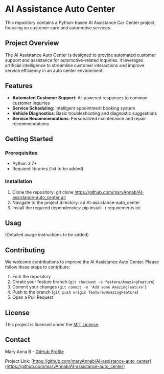 # AI Assistance Auto Center

This repository contains a Python-based AI Assistance Car Center project, focusing on customer care and automotive services.

## Project Overview

The AI Assistance Auto Center is designed to provide automated customer support and assistance for automotive-related inquiries. It leverages artificial intelligence to streamline customer interactions and improve service efficiency in an auto center environment.

## Features

- **Automated Customer Support**: AI-powered responses to common customer inquiries
- **Service Scheduling**: Intelligent appointment booking system
- **Vehicle Diagnostics**: Basic troubleshooting and diagnostic suggestions
- **Service Recommendations**: Personalized maintenance and repair recommendations

## Getting Started

### Prerequisites

- Python 3.7+
- Required libraries (list to be added)

### Installation

1. Clone the repository:
git clone https://github.com/maryAnnab/AI-assistance-auto_center.git
2. Navigate to the project directory:
cd AI-assistance-auto_center
3. Install the required dependencies:
pip install -r requirements.txt

## Usag

(Detailed usage instructions to be added)

## Contributing

We welcome contributions to improve the AI Assistance Auto Center. Please follow these steps to contribute:

1. Fork the repository
2. Create your feature branch (`git checkout -b feature/AmazingFeature`)
3. Commit your changes (`git commit -m 'Add some AmazingFeature'`)
4. Push to the branch (`git push origin feature/AmazingFeature`)
5. Open a Pull Request

## License

This project is licensed under the [MIT License](LICENSE.md).

## Contact

Mary Anna B - [GitHub Profile](https://github.com/maryAnnab)

Project Link: [https://github.com/maryAnnab/AI-assistance-auto_center](https://github.com/maryAnnab/AI-assistance-auto_center)
